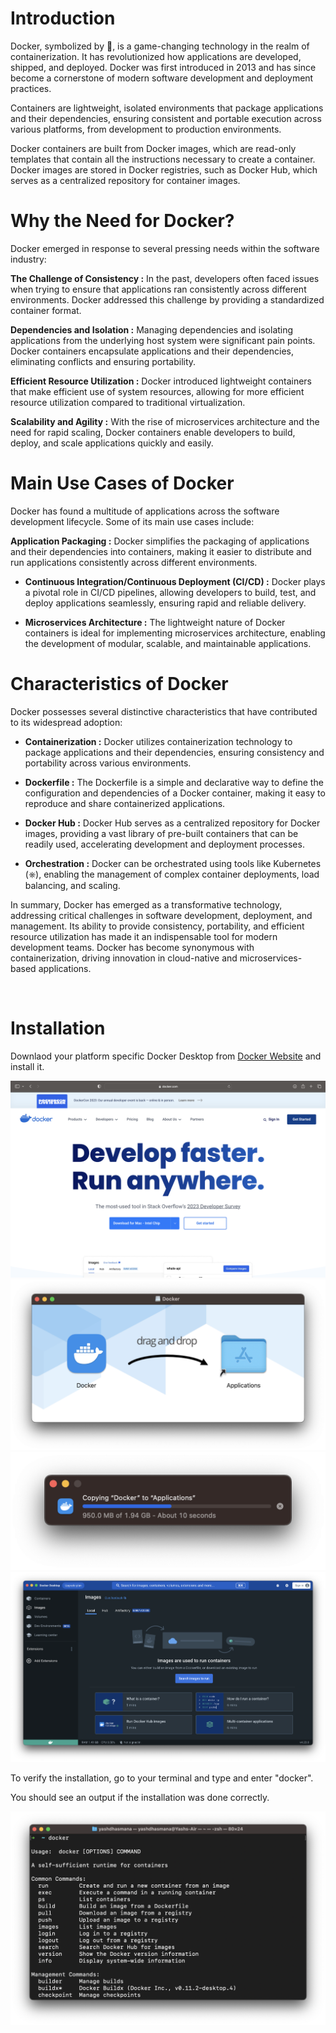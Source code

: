 # Introduction

Docker, symbolized by 🐳, is a game-changing technology in the realm of containerization. It has revolutionized how applications are developed, shipped, and deployed. Docker was first introduced in 2013 and has since become a cornerstone of modern software development and deployment practices.

Containers are lightweight, isolated environments that package applications and their dependencies, ensuring consistent and portable execution across various platforms, from development to production environments.

Docker containers are built from Docker images, which are read-only templates that contain all the instructions necessary to create a container. Docker images are stored in Docker registries, such as Docker Hub, which serves as a centralized repository for container images.



# Why the Need for Docker?

Docker emerged in response to several pressing needs within the software industry:

**The Challenge of Consistency :** In the past, developers often faced issues when trying to ensure that applications ran consistently across different environments. Docker addressed this challenge by providing a standardized container format.

**Dependencies and Isolation :** Managing dependencies and isolating applications from the underlying host system were significant pain points. Docker containers encapsulate applications and their dependencies, eliminating conflicts and ensuring portability.

**Efficient Resource Utilization :** Docker introduced lightweight containers that make efficient use of system resources, allowing for more efficient resource utilization compared to traditional virtualization.

**Scalability and Agility :** With the rise of microservices architecture and the need for rapid scaling, Docker containers enable developers to build, deploy, and scale applications quickly and easily.



# Main Use Cases of Docker 

Docker has found a multitude of applications across the software development lifecycle. Some of its main use cases include:

**Application Packaging :** Docker simplifies the packaging of applications and their dependencies into containers, making it easier to distribute and run applications consistently across different environments.

- **Continuous Integration/Continuous Deployment (CI/CD) :** Docker plays a pivotal role in CI/CD pipelines, allowing developers to build, test, and deploy applications seamlessly, ensuring rapid and reliable delivery.

- **Microservices Architecture :** The lightweight nature of Docker containers is ideal for implementing microservices architecture, enabling the development of modular, scalable, and maintainable applications.



# Characteristics of Docker 

Docker possesses several distinctive characteristics that have contributed to its widespread adoption:

- **Containerization :** Docker utilizes containerization technology to package applications and their dependencies, ensuring consistency and portability across various environments.

- **Dockerfile :** The Dockerfile is a simple and declarative way to define the configuration and dependencies of a Docker container, making it easy to reproduce and share containerized applications.

- **Docker Hub :** Docker Hub serves as a centralized repository for Docker images, providing a vast library of pre-built containers that can be readily used, accelerating development and deployment processes.

- **Orchestration :** Docker can be orchestrated using tools like Kubernetes (⎈), enabling the management of complex container deployments, load balancing, and scaling.

In summary, Docker has emerged as a transformative technology, addressing critical challenges in software development, deployment, and management. Its ability to provide consistency, portability, and efficient resource utilization has made it an indispensable tool for modern development teams. Docker has become synonymous with containerization, driving innovation in cloud-native and microservices-based applications.

<br>

# Installation 

Downlaod your platform specific Docker Desktop from [Docker Website](https://www.docker.com) and install it.

![website.png](../.assets/001/website.png)
![install-1.png](../.assets/001/ins-1.png)
![install-2.png](../.assets/001/ins-2.png)
![install-3.png](../.assets/001/ins-3.png)






To verify the installation, go to your terminal and type and enter "docker".

You should see an output if the installation was done correctly.

![verify.png](../.assets/001/vrfy.png)

<br>
<br>
<br>
<br>